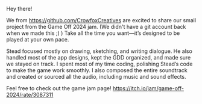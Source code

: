Hey there!

We from https://github.com/CrowfoxCreatives are excited to share our small project from the Game Off 2024 jam. (We didn't have a git account back when we made this ;) )
Take all the time you want—it’s designed to be played at your own pace.

Stead focused mostly on drawing, sketching, and writing dialogue. He also handled most of the app designs, kept the GDD organized, and made sure we stayed on track.
I spent most of my time coding, polishing Stead’s code to make the game work smoothly. I also composed the entire soundtrack and created or sourced all the audio, including music and sound effects.

Feel free to check out the game jam page! https://itch.io/jam/game-off-2024/rate/3087311

